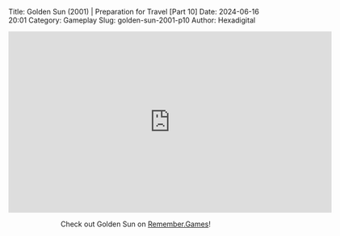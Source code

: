 Title: Golden Sun (2001) | Preparation for Travel [Part 10]
Date: 2024-06-16 20:01
Category: Gameplay
Slug: golden-sun-2001-p10
Author: Hexadigital

<center><iframe src="https://www.youtube.com/embed/TsKvqeQV8jU?feature=oembed" allow="accelerometer; autoplay; encrypted-media; gyroscope; picture-in-picture" width="640" height="360" frameborder="0"></iframe>

Check out Golden Sun on [Remember.Games](https://remember.games/game/3374/golden-sun/)!</center>